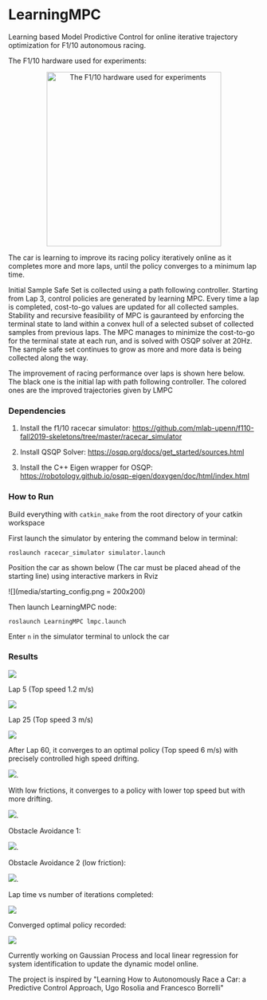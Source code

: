 # LearningMPC
Learning based Model Prodictive Control for online iterative trajectory optimization for F1/10 autonomous racing.

The F1/10 hardware used for experiments:

<p align="center">
  <img src="https://storage.googleapis.com/groundai-web-prod/media/users/user_211599/project_333357/images/introduction/images/Fig_1.png" width="350" title="The F1/10 hardware used for experiments">
</p>

The car is learning to improve its racing policy iteratively online as it completes more and more laps, until the policy converges to a minimum lap time. 

Initial Sample Safe Set is collected using a path following controller. Starting from Lap 3, control policies are generated by learning MPC. Every time a lap is completed, cost-to-go values are updated for all collected samples. Stability and recursive feasibility of MPC is gauranteed by enforcing the terminal state to land within a convex hull of a selected subset of collected samples from previous laps. The MPC manages to minimize the cost-to-go for the terminal state at each run, and is solved with OSQP solver at 20Hz. The sample safe set continues to grow as more and more data is being collected along the way.

The improvement of racing performance over laps is shown here below. The black one is the initial lap with path following controller. The colored ones are the improved trajectories given by LMPC

### Dependencies
1. Install the f1/10 racecar simulator:
  https://github.com/mlab-upenn/f110-fall2019-skeletons/tree/master/racecar_simulator
 
2. Install QSQP Solver: 
   https://osqp.org/docs/get_started/sources.html
   
3. Install the C++ Eigen wrapper for OSQP:
   https://robotology.github.io/osqp-eigen/doxygen/doc/html/index.html
   
### How to Run
Build everything with ```catkin_make```  from the root directory of your catkin workspace

First launch the simulator by entering the command below in terminal:

    roslaunch racecar_simulator simulator.launch
    
Position the car as shown below (The car must be placed ahead of the starting line) using interactive markers in Rviz 

![](media/starting_config.png = 200x200)

Then launch LearningMPC node:

    roslaunch LearningMPC lmpc.launch

Enter ```n``` in the simulator terminal to unlock the car


### Results
![](media/laps_compare.PNG)



Lap 5 (Top speed 1.2 m/s)

![](media/lap5.gif)

Lap 25 (Top speed 3 m/s)

![](media/lap25.gif)

After Lap 60, it converges to an optimal policy (Top speed 6 m/s) with precisely controlled high speed drifting.

![](media/lap60_converged_drifting.gif).

With low frictions, it converges to a policy with lower top speed but with more drifting.

![](media/drifting_low_friction.gif).

Obstacle Avoidance 1:

![](media/obstacle_avoid.gif).

Obstacle Avoidance 2 (low friction): 

![](media/obstacle_low_friction.gif).

Lap time vs number of iterations completed:

![](media/lap_time_decrease.PNG)

Converged optimal policy recorded:

![](media/final_traj.PNG)


Currently working on Gaussian Process and local linear regression for system identification to update the dynamic model online.

The project is inspired by "Learning How to Autonomously Race a Car: a Predictive Control Approach, Ugo Rosolia and Francesco Borrelli"





